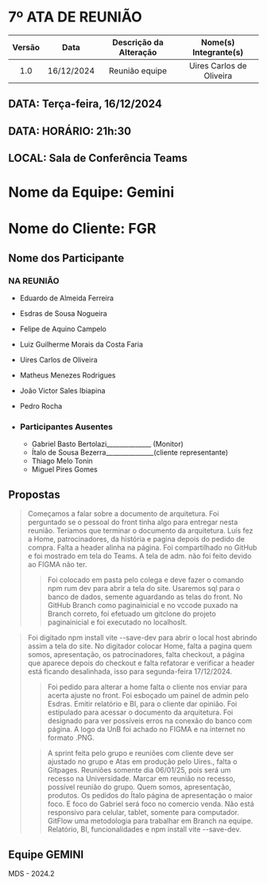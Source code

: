 # 7º ATA DE REUNIÃO

| Versão | Data | Descrição da Alteração | Nome(s) Integrante(s) |
| :----: | :--: | :--------------------: | :-------------------: |
| 1.0 | 16/12/2024 | Reunião equipe  | Uires Carlos de Oliveira |

## DATA:    Terça-feira, 16/12/2024
## DATA:    HORÁRIO:    21h:30  
## LOCAL:   Sala de Conferência Teams

# Nome da Equipe: Gemini
# Nome do Cliente: FGR

##  Nome dos Participante

### NA REUNIÃO

* Eduardo de Almeida Ferreira
* Esdras de Sousa Nogueira
* Felipe de Aquino Campelo
* Luiz Guilherme Morais da Costa Faria
* Uires Carlos de Oliveira
* Matheus Menezes Rodrigues
* João Victor Sales Ibiapina
* Pedro Rocha

* ### Participantes Ausentes

    * Gabriel Basto Bertolazi______________ (Monitor)
    * Ítalo de Sousa Bezerra_______________(cliente representante)
    * Thiago Melo Tonin
    * Miguel Pires Gomes
       

## Propostas

> Começamos a falar sobre a documento de arquitetura. Foi perguntado se o pessoal do front tinha algo para entregar nesta reunião. Teríamos que terminar o documento da arquitetura. Luís fez a Home, patrocinadores, da história e pagina depois do pedido de compra. Falta a header alinha na página. Foi compartilhado no GitHub e foi mostrado em tela do Teams. A tela de adm. não foi feito devido ao FIGMA não ter.   
>
>> Foi colocado em pasta pelo colega e deve fazer o comando npm rum dev para abrir a tela do site. Usaremos sql para o banco de dados, semente aguardando as telas do front. No GitHub Branch como paginainicial e no vccode puxado na Branch correto, foi efetuado um gitclone do projeto paginainicial e foi executado no localhoslt. 
 
> Foi digitado npm install vite  --save-dev para abrir o local host abrindo assim a tela do site. No digitador colocar Home, falta a pagina quem somos, apresentação, os patrocinadores, falta checkout, a página que aparece depois do checkout e falta refatorar e verificar a header está ficando desalinhada, isso para segunda-feira 17/12/2024.
>
>> Foi pedido para alterar a home falta o cliente nos enviar para acerta ajuste no front.
> Foi esboçado um painel de admin pelo Esdras. Emitir relatório e BI, para o cliente dar opinião.  Foi estipulado para acessar o documento da arquitetura. Foi designado para ver possíveis erros na conexão do banco com página.
> A logo da UnB foi achado no FIGMA e na internet no formato .PNG.   
>
>> A sprint feita pelo grupo e reuniões com cliente deve ser ajustado no grupo e Atas em produção pelo Uires., falta o Gitpages.
> Reuniões somente dia 06/01/25, pois será um recesso na Universidade. Marcar em reunião no recesso, possível reunião do grupo.
>> Quem somos, apresentação,  produtos. Os pedidos do Ítalo página de apresentação o maior foco. E foco do Gabriel será foco no comercio venda. Não está responsivo para celular, tablet, somente para computador.
GitFlow uma metodologia para trabalhar em Branch na equipe.
>Relatório, BI, funcionalidades e npm install vite  --save-dev. 


## Equipe GEMINI
MDS - 2024.2